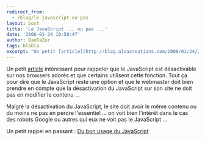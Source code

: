 ```yaml
---
redirect_from:
  - /blog/le-javascript-ou-pas
layout: post
title: 'Le JavaScript ... ou pas ...'
date: '2006-01-24 10:58:47'
author: DanRaZor
tags: blabla
excerpt: "Un petit [article](http://blog.alsacreations.com/2006/01/24/217-pourquoi-certains-nactivent-pas-javascript) intéressant pour rappeler que le JavaScript est désactivable sur nos browsers adorés et que certains utilisent cette fonction.     \nTout ça pour dire que le JavaScript reste une option et que le webmaster doit bien prendre en compte que la      …"
---
```


Un petit [article](http://blog.alsacreations.com/2006/01/24/217-pourquoi-certains-nactivent-pas-javascript) intéressant pour rappeler que le JavaScript est désactivable sur nos browsers adorés et que certains utilisent cette fonction.
Tout ça pour dire que le JavaScript reste une option et que le webmaster doit bien prendre en compte que la désactivation du JavaScript sur son site ne doit pas en modifier le contenu ...

Malgré la désactivation du JavaScript, le site doit avoir le même contenu    ou du moins ne pas en perdre l'essentiel ...   on voit bien l'intérêt dans le cas des robots Google ou autres qui eux ne voit pas le JavaScript ...

Un petit rappel en passant : [Du bon usage du JavaScript](http://blog.alsacreations.com/2005/06/09/161-javascript-aucune-contre-indication)
